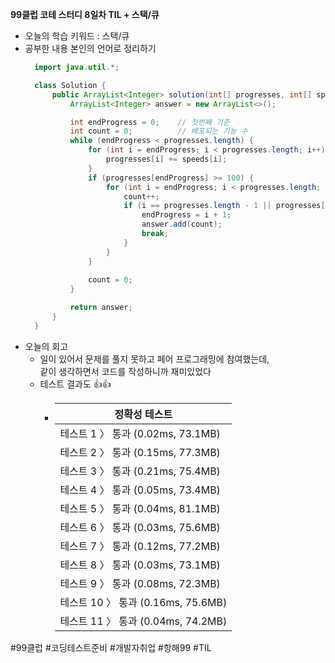 <b>99클럽 코테 스터디 8일차 TIL + 스택/큐</b>

- 오늘의 학습 키워드 : 스택/큐
- 공부한 내용 본인의 언어로 정리하기
    ```java
      import java.util.*;

      class Solution {
          public ArrayList<Integer> solution(int[] progresses, int[] speeds) {
              ArrayList<Integer> answer = new ArrayList<>();

              int endProgress = 0;    // 첫번째 기준
              int count = 0;          // 배포되는 기능 수
              while (endProgress < progresses.length) {
                  for (int i = endProgress; i < progresses.length; i++) {
                      progresses[i] += speeds[i];
                  }
                  if (progresses[endProgress] >= 100) {
                      for (int i = endProgress; i < progresses.length; i++) {
                          count++;
                          if (i == progresses.length - 1 || progresses[i + 1] < 100) {
                              endProgress = i + 1;
                              answer.add(count);
                              break;
                          }
                      }
                  }
                  
                  count = 0;
              }

              return answer;
          }
      }
    ```
- 오늘의 회고
  - 일이 있어서 문제를 풀지 못하고 페어 프로그래밍에 참여했는데,<br>
  같이 생각하면서 코드를 작성하니까 재미있었다
  - 테스트 결과도 👍👍
    - |정확성 테스트|
      |-|
      |테스트 1 〉	통과 (0.02ms, 73.1MB)|
      |테스트 2 〉	통과 (0.15ms, 77.3MB)|
      |테스트 3 〉	통과 (0.21ms, 75.4MB)|
      |테스트 4 〉	통과 (0.05ms, 73.4MB)|
      |테스트 5 〉	통과 (0.04ms, 81.1MB)|
      |테스트 6 〉	통과 (0.03ms, 75.6MB)|
      |테스트 7 〉	통과 (0.12ms, 77.2MB)|
      |테스트 8 〉	통과 (0.03ms, 73.1MB)|
      |테스트 9 〉	통과 (0.08ms, 72.3MB)|
      |테스트 10 〉	통과 (0.16ms, 75.6MB)|
      |테스트 11 〉	통과 (0.04ms, 74.2MB)|

#99클럽 #코딩테스트준비 #개발자취업 #항해99 #TIL
